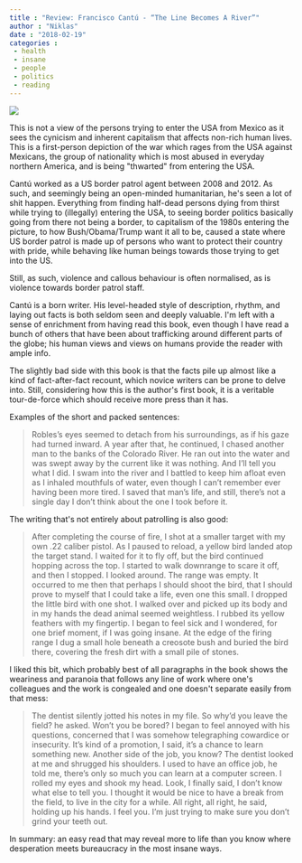```yaml
---
title : "Review: Francisco Cantú - “The Line Becomes A River”"
author : "Niklas"
date : "2018-02-19"
categories : 
 - health
 - insane
 - people
 - politics
 - reading
---
```


[![](https://niklasblog.com/wp-content/52999077.jpg)](https://niklasblog.com/wp-content/52999077.jpg)

This is not a view of the persons trying to enter the USA from Mexico as it sees the cynicism and inherent capitalism that affects non-rich human lives. This is a first-person depiction of the war which rages from the USA against Mexicans, the group of nationality which is most abused in everyday northern America, and is being "thwarted" from entering the USA.

Cantú worked as a US border patrol agent between 2008 and 2012. As such, and seemingly being an open-minded humanitarian, he's seen a lot of shit happen. Everything from finding half-dead persons dying from thirst while trying to (illegally) entering the USA, to seeing border politics basically going from there not being a border, to capitalism of the 1980s entering the picture, to how Bush/Obama/Trump want it all to be, caused a state where US border patrol is made up of persons who want to protect their country with pride, while behaving like human beings towards those trying to get into the US.

Still, as such, violence and callous behaviour is often normalised, as is violence towards border patrol staff.

Cantú is a born writer. His level-headed style of description, rhythm, and laying out facts is both seldom seen and deeply valuable. I'm left with a sense of enrichment from having read this book, even though I have read a bunch of others that have been about trafficking around different parts of the globe; his human views and views on humans provide the reader with ample info.

The slightly bad side with this book is that the facts pile up almost like a kind of fact-after-fact recount, which novice writers can be prone to delve into. Still, considering how this is the author's first book, it is a veritable tour-de-force which should receive more press than it has.

Examples of the short and packed sentences:

> Robles’s eyes seemed to detach from his surroundings, as if his gaze had turned inward. A year after that, he continued, I chased another man to the banks of the Colorado River. He ran out into the water and was swept away by the current like it was nothing. And I’ll tell you what I did. I swam into the river and I battled to keep him afloat even as I inhaled mouthfuls of water, even though I can’t remember ever having been more tired. I saved that man’s life, and still, there’s not a single day I don’t think about the one I took before it.

The writing that's not entirely about patrolling is also good:

> After completing the course of fire, I shot at a smaller target with my own .22 caliber pistol. As I paused to reload, a yellow bird landed atop the target stand. I waited for it to fly off, but the bird continued hopping across the top. I started to walk downrange to scare it off, and then I stopped. I looked around. The range was empty. It occurred to me then that perhaps I should shoot the bird, that I should prove to myself that I could take a life, even one this small. I dropped the little bird with one shot. I walked over and picked up its body and in my hands the dead animal seemed weightless. I rubbed its yellow feathers with my fingertip. I began to feel sick and I wondered, for one brief moment, if I was going insane. At the edge of the firing range I dug a small hole beneath a creosote bush and buried the bird there, covering the fresh dirt with a small pile of stones.

I liked this bit, which probably best of all paragraphs in the book shows the weariness and paranoia that follows any line of work where one's colleagues and the work is congealed and one doesn't separate easily from that mess:

> The dentist silently jotted his notes in my file. So why’d you leave the field? he asked. Won’t you be bored? I began to feel annoyed with his questions, concerned that I was somehow telegraphing cowardice or insecurity. It’s kind of a promotion, I said, it’s a chance to learn something new. Another side of the job, you know? The dentist looked at me and shrugged his shoulders. I used to have an office job, he told me, there’s only so much you can learn at a computer screen. I rolled my eyes and shook my head. Look, I finally said, I don’t know what else to tell you. I thought it would be nice to have a break from the field, to live in the city for a while. All right, all right, he said, holding up his hands. I feel you. I’m just trying to make sure you don’t grind your teeth out.

In summary: an easy read that may reveal more to life than you know where desperation meets bureaucracy in the most insane ways.
